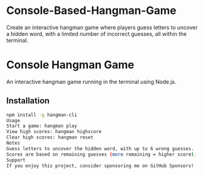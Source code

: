 # Console-Based-Hangman-Game
Create an interactive hangman game where players guess letters to uncover a hidden word, with a limited number of incorrect guesses, all within the terminal.
# Console Hangman Game
An interactive hangman game running in the terminal using Node.js.

## Installation
```bash
npm install -g hangman-cli
Usage
Start a game: hangman play
View high scores: hangman highscore
Clear high scores: hangman reset
Notes
Guess letters to uncover the hidden word, with up to 6 wrong guesses.
Scores are based on remaining guesses (more remaining = higher score).
Support
If you enjoy this project, consider sponsoring me on GitHub Sponsors!
